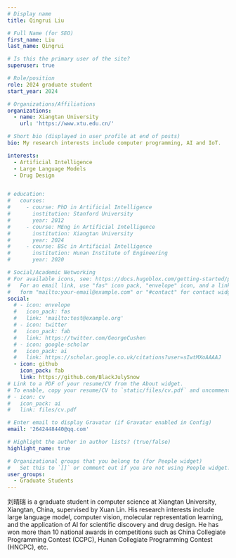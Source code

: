 ```yaml
---
# Display name
title: Qingrui Liu

# Full Name (for SEO)
first_name: Liu
last_name: Qingrui

# Is this the primary user of the site?
superuser: true

# Role/position
role: 2024 graduate student
start_year: 2024

# Organizations/Affiliations
organizations:
  - name: Xiangtan University
    url: 'https://www.xtu.edu.cn/'

# Short bio (displayed in user profile at end of posts)
bio: My research interests include computer programming, AI and IoT.

interests:
  - Artificial Intelligence
  - Large Language Models
  - Drug Design


# education:
#   courses:
#     - course: PhD in Artificial Intelligence
#       institution: Stanford University
#       year: 2012
#     - course: MEng in Artificial Intelligence
#       institution: Xiangtan University
#       year: 2024
#     - course: BSc in Artificial Intelligence
#       institution: Hunan Institute of Engineering
#       year: 2020

# Social/Academic Networking
# For available icons, see: https://docs.hugoblox.com/getting-started/page-builder/#icons
#   For an email link, use "fas" icon pack, "envelope" icon, and a link in the
#   form "mailto:your-email@example.com" or "#contact" for contact widget.
social:
  # - icon: envelope
  #   icon_pack: fas
  #   link: 'mailto:test@example.org'
  # - icon: twitter
  #   icon_pack: fab
  #   link: https://twitter.com/GeorgeCushen
  # - icon: google-scholar
  #   icon_pack: ai
  #   link: https://scholar.google.co.uk/citations?user=sIwtMXoAAAAJ
  - icon: github
    icon_pack: fab
    link: https://github.com/BlackJulySnow
# Link to a PDF of your resume/CV from the About widget.
# To enable, copy your resume/CV to `static/files/cv.pdf` and uncomment the lines below.
# - icon: cv
#   icon_pack: ai
#   link: files/cv.pdf

# Enter email to display Gravatar (if Gravatar enabled in Config)
email: '2642448440@qq.com'

# Highlight the author in author lists? (true/false)
highlight_name: true

# Organizational groups that you belong to (for People widget)
#   Set this to `[]` or comment out if you are not using People widget.
user_groups:
  - Graduate Students
---
```


 刘晴瑞 is a graduate student in computer science at Xiangtan University, Xiangtan, China, supervised by Xuan Lin. His research interests include large language model, computer vision, molecular representation learning, and the application of AI for scientific discovery and drug design. He has won more than 10 national awards in competitions such as China Collegiate Programming Contest (CCPC), Hunan Collegiate Programming Contest (HNCPC), etc.
